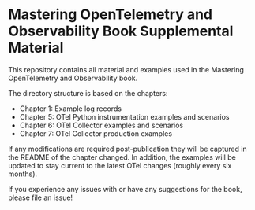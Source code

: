 # Mastering OpenTelemetry and Observability Book Supplemental Material

This repository contains all material and examples used in the Mastering OpenTelemetry and Observability book. 

The directory structure is based on the chapters:

- Chapter 1: Example log records
- Chapter 5: OTel Python instrumentation examples and scenarios
- Chapter 6: OTel Collector examples and scenarios
- Chapter 7: OTel Collector production examples

If any modifications are required post-publication they will be captured in the README of the chapter changed.
In addition, the examples will be updated to stay current to the latest OTel changes (roughly every six months).

If you experience any issues with or have any suggestions for the book, please file an issue!
